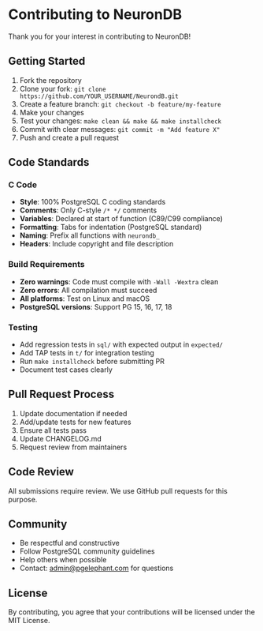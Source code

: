 # Contributing to NeuronDB

Thank you for your interest in contributing to NeuronDB!

## Getting Started

1. Fork the repository
2. Clone your fork: `git clone https://github.com/YOUR_USERNAME/NeurondB.git`
3. Create a feature branch: `git checkout -b feature/my-feature`
4. Make your changes
5. Test your changes: `make clean && make && make installcheck`
6. Commit with clear messages: `git commit -m "Add feature X"`
7. Push and create a pull request

## Code Standards

### C Code
- **Style**: 100% PostgreSQL C coding standards
- **Comments**: Only C-style `/* */` comments
- **Variables**: Declared at start of function (C89/C99 compliance)
- **Formatting**: Tabs for indentation (PostgreSQL standard)
- **Naming**: Prefix all functions with `neurondb_`
- **Headers**: Include copyright and file description

### Build Requirements
- **Zero warnings**: Code must compile with `-Wall -Wextra` clean
- **Zero errors**: All compilation must succeed
- **All platforms**: Test on Linux and macOS
- **PostgreSQL versions**: Support PG 15, 16, 17, 18

### Testing
- Add regression tests in `sql/` with expected output in `expected/`
- Add TAP tests in `t/` for integration testing
- Run `make installcheck` before submitting PR
- Document test cases clearly

## Pull Request Process

1. Update documentation if needed
2. Add/update tests for new features
3. Ensure all tests pass
4. Update CHANGELOG.md
5. Request review from maintainers

## Code Review

All submissions require review. We use GitHub pull requests for this purpose.

## Community

- Be respectful and constructive
- Follow PostgreSQL community guidelines
- Help others when possible
- Contact: admin@pgelephant.com for questions

## License

By contributing, you agree that your contributions will be licensed under the MIT License.

